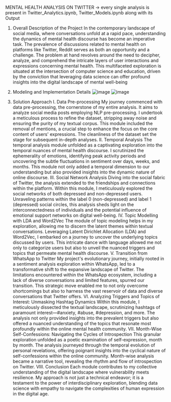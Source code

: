 MENTAL HEALTH ANALYSIS ON TWITTER -> every single analysis is present in Twitter_Analytics.ipynb, Twitter_Models.ipynb along with its Output
1) Overall Description of the Project
In the contemporary landscape of social media, where conversations unfold at a rapid pace, understanding the dynamics of mental health discourse has become an imperative task. The prevalence of discussions related to mental health on platforms like Twitter, Reddit serves as both an opportunity and a challenge. The problem at hand revolves around the need to decipher, analyze, and comprehend the intricate layers of user interactions and expressions concerning mental health. This multifaceted exploration is situated at the intersection of computer science and education, driven by the conviction that leveraging data science can offer profound insights into the digital landscape of mental well-being
2) Modeling and Implementation Details
   ![image](https://github.com/NavyaSingh2003/mental_health_analysis_on_twitter/assets/110404553/6536285b-5620-4751-bd78-32c31a50544f)
   ![image](https://github.com/NavyaSingh2003/mental_health_analysis_on_twitter/assets/110404553/45e48c3d-b136-4316-b90e-341a08e6dcf3)


3) Solution Approach
I.	Data Pre-processing
My journey commenced with data pre-processing, the cornerstone of my entire analysis. It aims to analyze social media posts employing NLP pre-processing. I undertook a meticulous process to refine the dataset, stripping away noise and ensuring the purity of my textual corpus. This module included the removal of mentions, a crucial step to enhance the focus on the core content of users' expressions. The cleanliness of the dataset set the stage for subsequent in-depth analyses.
II.	Temporal Analysis
The temporal analysis module unfolded as a captivating exploration into the temporal nuances of mental health discourse. I scrutinized the ephemerality of emotions, identifying peak activity periods and uncovering the subtle fluctuations in sentiment over days, weeks, and months. This module not only added a temporal dimension to our understanding but also provided insights into the dynamic nature of online discourse.
III.	Social Network Analysis
Diving into the social fabric of Twitter, the analysis extended to the friendships and connections within the platform. Within this module, I meticulously explored the social networks of both depressed and non-depressed users. Unraveling patterns within the label 0 (non-depressed) and label 1 (depressed) social circles, this analysis sheds light on the interconnectedness of individuals and the potential influence of emotional support networks on digital well-being.
IV.	Topic Modelling with LDA and Word2Vec
The module of topic modeling helps in my exploration, allowing me to discern the latent themes within textual conversations. Leveraging Latent Dirichlet Allocation (LDA) and Word2Vec, I embarked on a journey to uncover the underlying topics discussed by users. This intricate dance with language allowed me not only to categorize users but also to unveil the nuanced triggers and topics that permeate mental health discourse.
V.	Transition from WhatsApp to Twitter
My project's evolutionary journey, initially rooted in a sentiment analysis exploration within WhatsApp, led to a transformative shift to the expansive landscape of Twitter. The limitations encountered within the WhatsApp ecosystem, including a lack of diverse conversations and limited features, spurred our transition. This strategic move enabled me to not only overcome shortcomings but also to harness the vast reservoir of data and diverse conversations that Twitter offers.
VI.	Analyzing Triggers and Topics of Interest: Unmasking Hashtag Dynamics
Within this module, I meticulously dissected the textual landscape, scrutinizing hashtags of paramount interest—#anxiety, #abuse, #depression, and more. The analysis not only provided insights into the prevalent triggers but also offered a nuanced understanding of the topics that resonate most profoundly within the online mental health community.
VII.	Month-Wise Self-Confessions: Navigating the Cycles of Introspection
This granular exploration unfolded as a poetic examination of self-expression, month by month. The analysis journeyed through the temporal evolution of personal revelations, offering poignant insights into the cyclical nature of self-confessions within the online community. Month-wise analysis became a narrative tool, revealing the rhythm and flow of introspection on Twitter.
VIII.	Conclusion
Each module contributes to my collective understanding of the digital landscape where vulnerability meets resilience. My approach is not just a technical endeavor; it is a testament to the power of interdisciplinary exploration, blending data science with empathy to navigate the complexities of human expression in the digital age.
